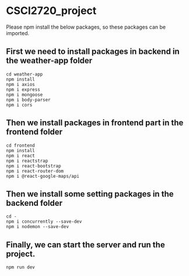 # CSCI2720_project
Please npm install the below packages, so these packages can be imported.

## First we need to install packages in backend in the weather-app folder
```
cd weather-app
npm install
npm i axios
npm i express
npm i mongoose
npm i body-parser
npm i cors
```

## Then we install packages in frontend part in the frontend folder
```
cd frontend
npm install
npm i react
npm i reactstrap
npm i react-bootstrap
npm i react-router-dom
npm i @react-google-maps/api
```

## Then we install some setting packages in the backend folder
```
cd - 
npm i concurrently --save-dev
npm i nodemon --save-dev
```

## Finally, we can start the server and run the project.
```
npm run dev
```

